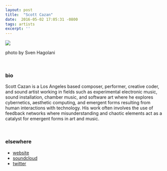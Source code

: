 ```yaml
---
layout: post
title:  "Scott Cazan"
date:  2016-05-02 17:05:31 -0800
tags: artists
excerpt: ''
---
```


![]({{site.url}}/assets/scott-cazan-performing.jpg)

photo by Sven Hagolani

<br/>


### bio
Scott Cazan is a Los Angeles based composer, performer, creative coder, and sound artist working in fields such as experimental electronic music, sound installation, chamber music, and software art where he explores cybernetics, aesthetic computing, and emergent forms resulting from human interactions with technology. His work often involves the use of feedback networks where misunderstanding and chaotic elements act as a catalyst for emergent forms in art and music.

<br/>


### elsewhere

* [website](http://www.scottcazan.com/)
* [soundcloud](https://soundcloud.com/scottcazan)
* [twitter](https://twitter.com/scazan)
